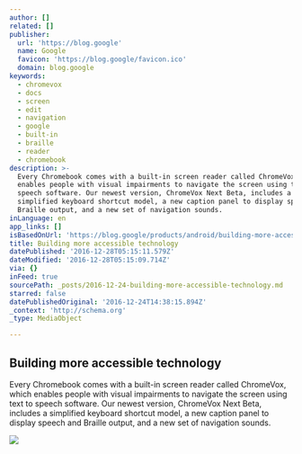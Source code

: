 ```yaml
---
author: []
related: []
publisher:
  url: 'https://blog.google'
  name: Google
  favicon: 'https://blog.google/favicon.ico'
  domain: blog.google
keywords:
  - chromevox
  - docs
  - screen
  - edit
  - navigation
  - google
  - built-in
  - braille
  - reader
  - chromebook
description: >-
  Every Chromebook comes with a built-in screen reader called ChromeVox, which
  enables people with visual impairments to navigate the screen using text to
  speech software. Our newest version, ChromeVox Next Beta, includes a
  simplified keyboard shortcut model, a new caption panel to display speech and
  Braille output, and a new set of navigation sounds.
inLanguage: en
app_links: []
isBasedOnUrl: 'https://blog.google/products/android/building-more-accessible-technology/'
title: Building more accessible technology
datePublished: '2016-12-28T05:15:11.579Z'
dateModified: '2016-12-28T05:15:09.714Z'
via: {}
inFeed: true
sourcePath: _posts/2016-12-24-building-more-accessible-technology.md
starred: false
datePublishedOriginal: '2016-12-24T14:38:15.894Z'
_context: 'http://schema.org'
_type: MediaObject

---
```

<article style=""><h1>Building more accessible technology</h1><p>Every Chromebook comes with a built-in screen reader called ChromeVox, which enables people with visual impairments to navigate the screen using text to speech software. Our newest version, ChromeVox Next Beta, includes a simplified keyboard shortcut model, a new caption panel to display speech and Braille output, and a new set of navigation sounds.</p><img src="https://storage.googleapis.com/gweb-uniblog-publish-prod/static/blog/images/google-200x200.7714256da16f.png" /></article>